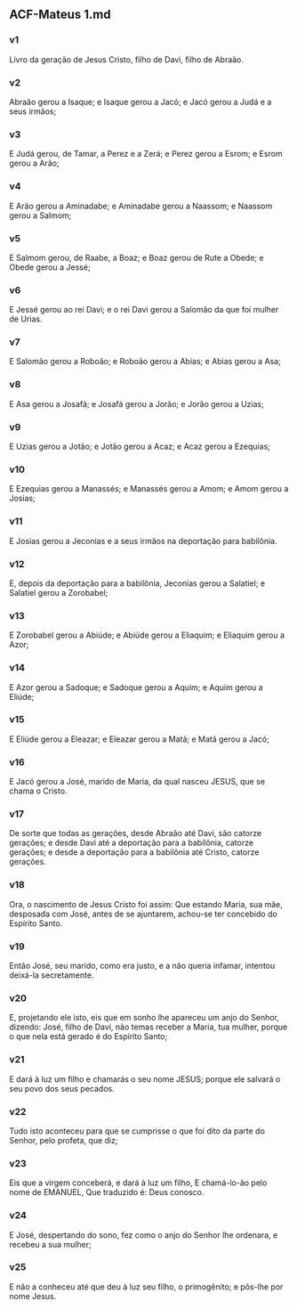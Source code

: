 ## ACF-Mateus 1.md
### v1
 Livro da geração de Jesus Cristo, filho de Davi, filho de Abraão.
### v2
 Abraão gerou a Isaque; e Isaque gerou a Jacó; e Jacó gerou a Judá e a seus irmãos;
### v3
 E Judá gerou, de Tamar, a Perez e a Zerá; e Perez gerou a Esrom; e Esrom gerou a Arão;
### v4
 E Arão gerou a Aminadabe; e Aminadabe gerou a Naassom; e Naassom gerou a Salmom;
### v5
 E Salmom gerou, de Raabe, a Boaz; e Boaz gerou de Rute a Obede; e Obede gerou a Jessé;
### v6
 E Jessé gerou ao rei Davi; e o rei Davi gerou a Salomão da que foi mulher de Urias.
### v7
 E Salomão gerou a Roboão; e Roboão gerou a Abias; e Abias gerou a Asa;
### v8
 E Asa gerou a Josafá; e Josafá gerou a Jorão; e Jorão gerou a Uzias;
### v9
 E Uzias gerou a Jotão; e Jotão gerou a Acaz; e Acaz gerou a Ezequias;
### v10
 E Ezequias gerou a Manassés; e Manassés gerou a Amom; e Amom gerou a Josias;
### v11
 E Josias gerou a Jeconias e a seus irmãos na deportação para babilônia.
### v12
 E, depois da deportação para a babilônia, Jeconias gerou a Salatiel; e Salatiel gerou a Zorobabel;
### v13
 E Zorobabel gerou a Abiúde; e Abiúde gerou a Eliaquim; e Eliaquim gerou a Azor;
### v14
 E Azor gerou a Sadoque; e Sadoque gerou a Aquim; e Aquim gerou a Eliúde;
### v15
 E Eliúde gerou a Eleazar; e Eleazar gerou a Matã; e Matã gerou a Jacó;
### v16
 E Jacó gerou a José, marido de Maria, da qual nasceu JESUS, que se chama o Cristo.
### v17
 De sorte que todas as gerações, desde Abraão até Davi, são catorze gerações; e desde Davi até a deportação para a babilônia, catorze gerações; e desde a deportação para a babilônia até Cristo, catorze gerações.
### v18
 Ora, o nascimento de Jesus Cristo foi assim: Que estando Maria, sua mãe, desposada com José, antes de se ajuntarem, achou-se ter concebido do Espírito Santo.
### v19
 Então José, seu marido, como era justo, e a não queria infamar, intentou deixá-la secretamente.
### v20
 E, projetando ele isto, eis que em sonho lhe apareceu um anjo do Senhor, dizendo: José, filho de Davi, não temas receber a Maria, tua mulher, porque o que nela está gerado é do Espírito Santo;
### v21
 E dará à luz um filho e chamarás o seu nome JESUS; porque ele salvará o seu povo dos seus pecados.
### v22
 Tudo isto aconteceu para que se cumprisse o que foi dito da parte do Senhor, pelo profeta, que diz;
### v23
 Eis que a virgem conceberá, e dará à luz um filho, E chamá-lo-ão pelo nome de EMANUEL, Que traduzido é: Deus conosco.
### v24
 E José, despertando do sono, fez como o anjo do Senhor lhe ordenara, e recebeu a sua mulher;
### v25
 E não a conheceu até que deu à luz seu filho, o primogênito; e pôs-lhe por nome Jesus.
